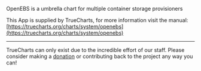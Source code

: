 OpenEBS is a umbrella chart for multiple container storage provisioners

This App is supplied by TrueCharts, for more information visit the manual: [https://truecharts.org/charts/system/openebs](https://truecharts.org/charts/system/openebs)

---

TrueCharts can only exist due to the incredible effort of our staff.
Please consider making a [donation](https://truecharts.org/sponsor) or contributing back to the project any way you can!
